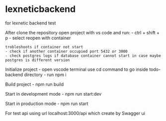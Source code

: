 # lexneticbackend
for lexnetic backend test

After clone the repository open project with vs code and run:
    - ctrl + shift + p
    - select reopen with container

    trobleshoots if container not start
    - check if another container occupied port 5432 or 3000
    - check postgres logs if database container cannot start in case maybe postgres is different version

Initialize project
    - open vscode terminal use cd command to go inside todo-backend directory
    - run npm i

Build project
    - npm run build

Start in development mode
    - npm run start:dev

Start in production mode
    - npm run start

For test api using url localhost:3000/api which create by Swagger ui
